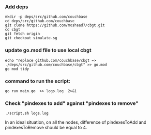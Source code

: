 ### Add deps
```
mkdir -p deps/src/github.com/couchbase
cd deps/src/github.com/couchbase
git clone https://github.com/moshaad7/cbgt.git
cd cbgt
git fetch origin
git checkout simulate-sg
```


### update go.mod file to use local cbgt
```
echo "replace github.com/couchbase/cbgt => ./deps/src/github.com/couchbase/cbgt" >> go.mod
go mod tidy
```

### command to run the script:
    go run main.go  >> logs.log  2>&1

### Check "pindexes to add" against "pindexes to remove"
```
./script.sh logs.log
```

In an ideal situation, on all the nodes, difference of pindexesToAdd and pindexesToRemove should be equal to 4.

